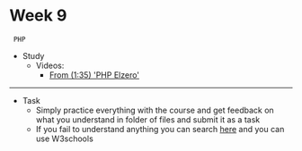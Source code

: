 # Week 9
     PHP
- Study 
    - Videos:
        - [From (1:35) 'PHP Elzero'](https://www.youtube.com/playlist?list=PLDoPjvoNmBAy41u35AqJUrI-H83DObUDq)


---
- Task
    - Simply practice everything with the course and get feedback on what you understand in folder of files and submit it as a task
    - If you fail to understand anything you can search [here](https://laracasts.com/series/php-for-beginners) and you can use W3schools 
        